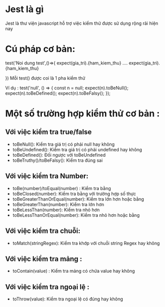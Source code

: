 # Jest là gì

Jest là thư viện javascript hỗ trợ việc kiểm thử được sử dụng rộng rãi hiện nay

# Cú pháp cơ bản:

test('Noi dung test',()=>{
expect(gia_tri).{ham_kiem_thu}
....
expect(gia_tri).{ham_kiem_thu}

})
Mỗi test() được coi là 1 pha kiểm thử

Ví dụ :
test('null', () => {
const n = null;
expect(n).toBeNull();
expect(n).toBeDefined();
expect(n).toBeFalsy();
});

# Một số trường hợp kiểm thử cơ bản :

## Với việc kiểm tra true/false

-   toBeNull(): Kiểm tra giá trị có phải null hay không
-   toBeUndefined(): Kiểm tra giá trị có phải undefined hay không
-   toBeDefined(): Đối ngược với toBeUndefined
-   toBeTruthy()/toBeFalsy(): Kiểm tra đúng sai

## Với việc kiểm tra Number:

-   toBe(number)/toEqual(number) : Kiểm tra bằng
-   toBeClosed(number): Kiểm tra bằng với trường hợp số thực
-   toBeGreaterThanOrEqual(number): Kiểm tra lớn hơn hoặc bằng
-   toBeGreaterThan(number): Kiểm tra lớn hơn
-   toBeLessThan(number): Kiểm tra nhỏ hơn
-   toBeLessThanOrEqual(number): Kiểm tra nhỏ hơn hoặc bằng

## Với việc kiểm tra chuỗi:

-   toMatch(stringRegex): Kiểm tra khớp với chuỗi string Regex hay không

## Với việc kiểm tra mảng :

-   toContain(value) : Kiểm tra mảng có chứa value hay không

## Với việc kiểm tra ngoại lệ :

-   toThrow(value): Kiểm tra ngoại lệ có đúng hay không
